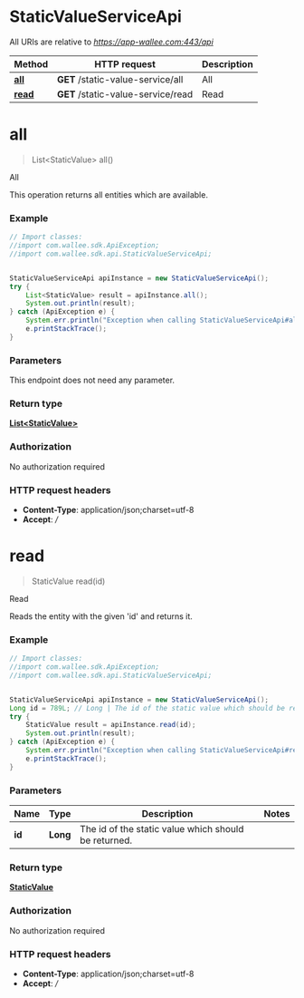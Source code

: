 # StaticValueServiceApi

All URIs are relative to *https://app-wallee.com:443/api*

Method | HTTP request | Description
------------- | ------------- | -------------
[**all**](StaticValueServiceApi.md#all) | **GET** /static-value-service/all | All
[**read**](StaticValueServiceApi.md#read) | **GET** /static-value-service/read | Read


<a name="all"></a>
# **all**
> List&lt;StaticValue&gt; all()

All

This operation returns all entities which are available.

### Example
```java
// Import classes:
//import com.wallee.sdk.ApiException;
//import com.wallee.sdk.api.StaticValueServiceApi;


StaticValueServiceApi apiInstance = new StaticValueServiceApi();
try {
    List<StaticValue> result = apiInstance.all();
    System.out.println(result);
} catch (ApiException e) {
    System.err.println("Exception when calling StaticValueServiceApi#all");
    e.printStackTrace();
}
```

### Parameters
This endpoint does not need any parameter.

### Return type

[**List&lt;StaticValue&gt;**](StaticValue.md)

### Authorization

No authorization required

### HTTP request headers

 - **Content-Type**: application/json;charset=utf-8
 - **Accept**: *_/_*

<a name="read"></a>
# **read**
> StaticValue read(id)

Read

Reads the entity with the given &#39;id&#39; and returns it.

### Example
```java
// Import classes:
//import com.wallee.sdk.ApiException;
//import com.wallee.sdk.api.StaticValueServiceApi;


StaticValueServiceApi apiInstance = new StaticValueServiceApi();
Long id = 789L; // Long | The id of the static value which should be returned.
try {
    StaticValue result = apiInstance.read(id);
    System.out.println(result);
} catch (ApiException e) {
    System.err.println("Exception when calling StaticValueServiceApi#read");
    e.printStackTrace();
}
```

### Parameters

Name | Type | Description  | Notes
------------- | ------------- | ------------- | -------------
 **id** | **Long**| The id of the static value which should be returned. |

### Return type

[**StaticValue**](StaticValue.md)

### Authorization

No authorization required

### HTTP request headers

 - **Content-Type**: application/json;charset=utf-8
 - **Accept**: *_/_*

